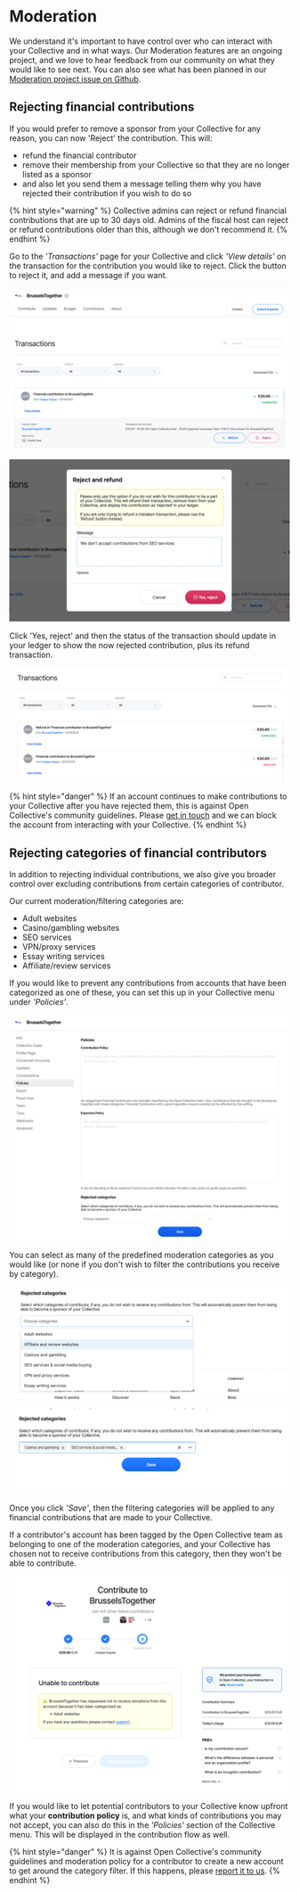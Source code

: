 # Moderation

We understand it's important to have control over who can interact with your Collective and in what ways. Our Moderation features are an ongoing project, and we love to hear feedback from our community on what they would like to see next. You can also see what has been planned in our [Moderation project issue on Github](https://github.com/opencollective/opencollective/issues/3461).

## Rejecting financial contributions

If you would prefer to remove a sponsor from your Collective for any reason, you can now 'Reject' the contribution. This will:

* refund the financial contributor
* remove their membership from your Collective so that they are no longer listed as a sponsor
* and also let you send them a message telling them why you have rejected their contribution if you wish to do so

{% hint style="warning" %}
Collective admins can reject or refund financial contributions that are up to 30 days old. Admins of the fiscal host can reject or refund contributions older than this, although we don't recommend it.
{% endhint %}

Go to the _'Transactions'_ page for your Collective and click _'View details'_ on the transaction for the contribution you would like to reject. Click the button to reject it, and add a message if you want.

![](../.gitbook/assets/screenshot-2020-10-16-at-10.39.09.png)

![](../.gitbook/assets/screenshot-2020-10-16-at-10.39.56.png)

Click 'Yes, reject' and then the status of the transaction should update in your ledger to show the now rejected contribution, plus its refund transaction.

![](../.gitbook/assets/screenshot-2020-10-16-at-10.40.34.png)

{% hint style="danger" %}
If an account continues to make contributions to your Collective after you have rejected them, this is against Open Collective's community guidelines. Please [get in touch](https://opencollective.com/contact) and we can block the account from interacting with your Collective.
{% endhint %}

## Rejecting categories of financial contributors

In addition to rejecting individual contributions, we also give you broader control over excluding contributions from certain categories of contributor.

Our current moderation/filtering categories are:

* Adult websites
* Casino/gambling websites
* SEO services
* VPN/proxy services
* Essay writing services
* Affiliate/review services

If you would like to prevent any contributions from accounts that have been categorized as one of these, you can set this up in your Collective menu under _'Policies'_.

![](../.gitbook/assets/screenshot-2020-10-16-at-10.18.37.png)

You can select as many of the predefined moderation categories as you would like (or none if you don't wish to filter the contributions you receive by category).

![](../.gitbook/assets/screenshot-2020-10-16-at-10.18.48.png)

![](../.gitbook/assets/screenshot-2020-10-16-at-10.19.06.png)

Once you click _'Save'_, then the filtering categories will be applied to any financial contributions that are made to your Collective.

If a contributor's account has been tagged by the Open Collective team as belonging to one of the moderation categories, and your Collective has chosen not to receive contributions from this category, then they won't be able to contribute.

![](../.gitbook/assets/screenshot-2020-10-16-at-10.29.29.png)

If you would like to let potential contributors to your Collective know upfront what your **contribution policy** is, and what kinds of contributions you may not accept, you can also do this in the _'Policies'_ section of the Collective menu. This will be displayed in the contribution flow as well.

{% hint style="danger" %}
It is against Open Collective's community guidelines and moderation policy for a contributor to create a new account to get around the category filter. If this happens, please [report it to us](https://opencollective.com/contact).&#x20;
{% endhint %}
